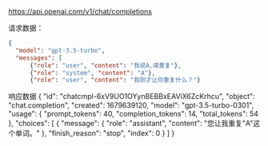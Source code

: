 
https://api.openai.com/v1/chat/completions

请求数据：
```json
{
  "model": "gpt-3.5-turbo",
  "messages": [
      {"role": "user", "content": "我说A,请重复"},
      {"role": "system", "content": "A"},
      {"role": "user", "content": "我刚才让你重复什么？"}

```
响应数据
{
"id": "chatcmpl-6xV9UO1OYynBEBBxEAViX6ZcKrhcu",
"object": "chat.completion",
"created": 1679639120,
"model": "gpt-3.5-turbo-0301",
"usage": {
"prompt_tokens": 40,
"completion_tokens": 14,
"total_tokens": 54
},
"choices": [
{
"message": {
"role": "assistant",
"content": "您让我重复\"A\"这个单词。"
},
"finish_reason": "stop",
"index": 0
}
]
}
